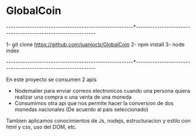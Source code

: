 # GlobalCoin

------------------------------------------------------*-------------------------------------------------------------

1- git clone https://github.com/juanjocb/GlobalCoin
2- npm install
3- node index

------------------------------------------------------*-------------------------------------------------------------

En este proyecto se consumen 2 apis

- Nodemailer para enviar correos electronicos cuando una persona quiera realizar una compra o una venta de una moneda
- Consumimos otra api que nos permite hacer la conversion de dos monedas nacionales (De acuerdo al pais seleccionado)

Tambien aplicamos conocimientos de Js, nodejs, estructuracion y estilo con html y css, uso del DOM, etc.
